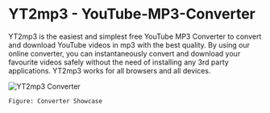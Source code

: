 # YT2mp3 - YouTube-MP3-Converter

YT2mp3 is the easiest and simplest free YouTube MP3 Converter to convert and download YouTube videos in mp3 with the best quality. By using our online converter, you can instantaneously convert and download your favourite videos safely without the need of installing any 3rd party applications. YT2mp3 works for all browsers and all devices. 

![YT2mp3 Converter](https://user-images.githubusercontent.com/109869412/182633677-699fc54b-cf10-4383-a8b8-61470fd13681.jpg)

    Figure: Converter Showcase
